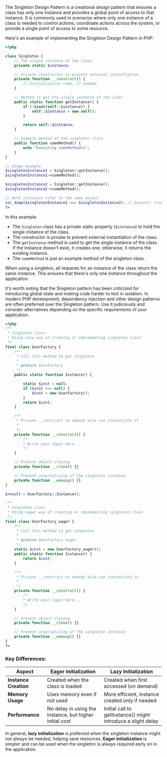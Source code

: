 The Singleton Design Pattern is a creational design pattern that ensures a class has only one instance and provides a global point of access to that instance. It is commonly used in scenarios where only one instance of a class is needed to control actions, coordinate actions across the system, or provide a single point of access to some resource.

Here's an example of implementing the Singleton Design Pattern in PHP:

```php
<?php

class Singleton {
    // The single instance of the class
    private static $instance;

    // Private constructor to prevent external instantiation
    private function __construct() {
        // Initialization code, if needed
    }

    // Method to get the single instance of the class
    public static function getInstance() {
        if (!isset(self::$instance)) {
            self::$instance = new self();
        }

        return self::$instance;
    }

    // Example method of the singleton class
    public function someMethod() {
        echo "Executing someMethod\n";
    }
}

// Usage example
$singletonInstance1 = Singleton::getInstance();
$singletonInstance1->someMethod();

$singletonInstance2 = Singleton::getInstance();
$singletonInstance2->someMethod();

// Both instances refer to the same object
var_dump($singletonInstance1 === $singletonInstance2); // Outputs: true
?>
```

In this example:

- The `Singleton` class has a private static property (`$instance`) to hold the single instance of the class.
- The constructor is private to prevent external instantiation of the class.
- The `getInstance` method is used to get the single instance of the class. If the instance doesn't exist, it creates one; otherwise, it returns the existing instance.
- The `someMethod` is just an example method of the singleton class.

When using a singleton, all requests for an instance of the class return the same instance. This ensures that there's only one instance throughout the application.

It's worth noting that the Singleton pattern has been criticized for introducing global state and making code harder to test in isolation. In modern PHP development, dependency injection and other design patterns are often preferred over the Singleton pattern. Use it judiciously and consider alternatives depending on the specific requirements of your application.


```php
<?php
/**
 * Singleton class
 * Using Lazy way of creating or implementing singleton class
 */
final class UserFactory {
    /**
     * Call this method to get singleton
     *
     * @return UserFactory
     */
    public static function Instance() {

        static $inst = null;
        if ($inst === null) {
            $inst = new UserFactory();
        }
        return $inst;
    }

    /**
     * Private __construct so nobody else can instantiate it
     *
     */
    private function __construct() {
        /*
        * Write your login here...
        */
    }

    // Prevent object cloning
    private function __clone() {}

    // Prevent unserializing of the singleton instance
    private function __wakeup() {}
}

$result = UserFactory::Instance();

/**
 * Singleton class
 * Using eager way of creating or implementing singleton class
 */
final class UserFactory_eager {
    /**
     * Call this method to get singleton
     *
     * @return UserFactory_eager
     */
    static $inst = new UserFactory_eager();
    public static function Instance() {
        return $inst;
    }

    /**
     * Private __construct so nobody else can instantiate it
     *
     */
    private function __construct() {
        /*
        * Write your login here...
        */
    }

    // Prevent object cloning
    private function __clone() {}

    // Prevent unserializing of the singleton instance
    private function __wakeup() {}
}
?>
```


### Key Differences:
| **Aspect**            | **Eager Initialization**                           | **Lazy Initialization**                          |
|-----------------------|----------------------------------------------------|--------------------------------------------------|
| **Instance Creation**  | Created when the class is loaded                   | Created when first accessed (on demand)          |
| **Memory Usage**       | Uses memory even if not used                       | More efficient, instance created only if needed  |
| **Performance**        | No delay in using the instance, but higher initial cost | Initial call to getInstance() might introduce a slight delay |

In general, **lazy initialization** is preferred when the singleton instance might not always be needed, helping save resources. **Eager initialization** is simpler and can be used when the singleton is always required early on in the application.
